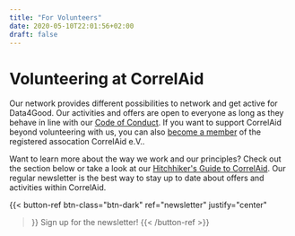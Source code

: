 ```yaml
---
title: "For Volunteers"
date: 2020-05-10T22:01:56+02:00
draft: false
---
```


# Volunteering at CorrelAid

Our network provides different possibilities to network and get active for Data4Good. Our activities and offers are open to everyone as long as they behave in line with our [Code of Conduct](/en/about/codeofconduct/). If you want to support CorrelAid beyond volunteering with us, you can also [become a member](/en/become-member/) of the registered assocation CorrelAid e.V.. 

Want to learn more about the way we work and our principles? Check out the section below or take a look at our [Hitchhiker's Guide to CorrelAid](https://docs.correlaid.org/wiki/hitchhikers-guide). Our regular newsletter is the best way to stay up to date about offers and activities within CorrelAid.

{{< button-ref
    btn-class="btn-dark"
    ref="newsletter"
    justify="center"
>}}
Sign up for the newsletter!
{{< /button-ref >}}

